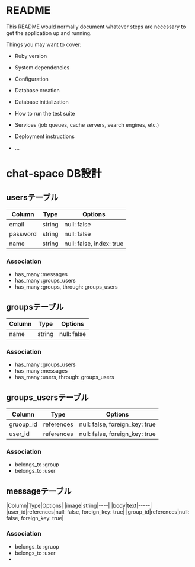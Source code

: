 # README

This README would normally document whatever steps are necessary to get the
application up and running.

Things you may want to cover:

* Ruby version

* System dependencies

* Configuration

* Database creation

* Database initialization

* How to run the test suite

* Services (job queues, cache servers, search engines, etc.)

* Deployment instructions

* ...

# chat-space DB設計
## usersテーブル
|Column|Type|Options|
|------|----|-------|
|email|string|null: false|
|password|string|null: false|
|name|string|null: false, index: true|
### Association
- has_many :messages
- has_many :groups_users
- has_many  :groups,  through: groups_users

## groupsテーブル
|Column|Type|Options|
|------|----|-------|
|name|string|null: false|
### Association
- has_many :groups_users
- has_many :messages
- has_many  :users,  through: groups_users


## groups_usersテーブル
|Column|Type|Options|
|------|----|-------|
|gruoup_id|references|null: false, foreign_key: true|
|user_id|references|null: false, foreign_key: true|
### Association
- belongs_to :group
- belongs_to :user


## messageテーブル
|Column|Type|Options|
|image|string|----|
|body|text|-----|
|user_id|references|null: false, foreign_key: true|
|group_id|references|null: false, foreign_key: true|
### Association
- belongs_to :gruop
- belongs_to :user
-